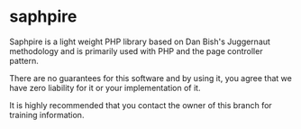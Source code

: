 saphpire
========

Saphpire is a light weight PHP library based on Dan Bish's Juggernaut methodology and is primarily used with PHP and the page controller pattern.

There are no guarantees for this software and by using it, you agree that we have zero liability for it or your implementation of it.

It is highly recommended that you contact the owner of this branch for training information.
